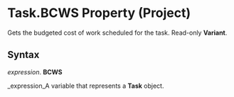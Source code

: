 
# Task.BCWS Property (Project)

Gets the budgeted cost of work scheduled for the task. Read-only  **Variant**.


## Syntax

 _expression_. **BCWS**

 _expression_A variable that represents a  **Task** object.

